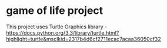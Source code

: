 # game of life project

This project uses Turtle Graphics library - https://docs.python.org/3.3/library/turtle.html?highlight=turtle&msclkid=2317b4d6cf2711ecac7acaa36050cf32
